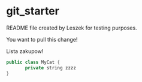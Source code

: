 # git_starter
README file created by Leszek for testing purposes.

You want to pull this change!

Lista zakupow!

```java
public class MyCat {
       private string zzzz
}

